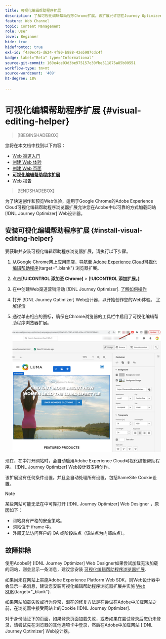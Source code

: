 ```yaml
---
title: 可视化编辑帮助程序扩展
description: 了解可视化编辑帮助程序Chrome扩展，该扩展允许您在Journey Optimizer中创作和预览网页
feature: Web Channel
topic: Content Management
role: User
level: Beginner
hide: true
hidefromtoc: true
exl-id: f4a0ec45-d624-4f80-b888-42e5987cdc4f
badge: label="Beta" type="Informational"
source-git-commit: 160e4ce03d3be975157c30fbe511875a85b00551
workflow-type: tm+mt
source-wordcount: '409'
ht-degree: 18%

---
```


# 可视化编辑帮助程序扩展 {#visual-editing-helper}

>[!BEGINSHADEBOX]

您将在本文档中找到以下内容：

* [Web 渠道入门](get-started-web.md)
* [创建 Web 体验](create-web.md)
* [创建 Web 页面](author-web.md)
* **[可视化编辑帮助程序扩展](visual-editing-helper.md)**
* [Web 报告](web-report.md)

>[!ENDSHADEBOX]

为了快速创作和预览Web体验，适用于Google Chrome的Adobe Experience Cloud可视化编辑帮助程序浏览器扩展允许您在Adobe中以可靠的方式加载网站 [!DNL Journey Optimizer] Web设计器。

## 安装可视化编辑帮助程序扩展 {#install-visual-editing-helper}

要获取并安装可视化编辑帮助程序浏览器扩展，请执行以下步骤。

1. 从Google Chrome网上应用商店，导航至 [Adobe Experience Cloud可视化编辑帮助程序](https://chrome.google.com/webstore/detail/adobe-experience-cloud-vi/kgmjjkfjacffaebgpkpcllakjifppnca){target="_blank"} 浏览器扩展。

1. 点击&#x200B;**[!UICONTROL 添加至 Chrome]** > **[!UICONTROL 添加扩展。]**

1. 在中创建Web渠道营销活动 [!DNL Journey Optimizer]. [了解如何操作](author-web.md#create-web-campaign)

1. 打开 [!DNL Journey Optimizer] Web设计器，以开始创作您的Web体验。 [了解详情](author-web.md)

1. 通过单击相应的图标，确保在Chrome浏览器的工具栏中启用了可视化编辑帮助程序浏览器扩展。

   ![](assets/web-visual-editing-extension.png)

现在，在中打开网站时，会自动启用Adobe Experience Cloud可视化编辑帮助程序。 [!DNL Journey Optimizer] Web设计器支持创作。

该扩展没有任何条件设置，并且会自动处理所有设置，包括SameSite Cookie设置。

>[!NOTE]
>
>某些网站可能无法在中可靠打开 [!DNL Journey Optimizer] Web Designer ，原因如下：
>
> * 网站具有严格的安全策略。
> * 网站位于 iframe 中。
> * 外部无法访问客户的 QA 或阶段站点（该站点为内部站点）。


## 故障排除

使用Adobe时 [!DNL Journey Optimizer] Web Designer如果尝试加载无法加载的网站，则会显示一条消息，建议您安装 [可视化编辑帮助程序浏览器扩展](#install-visual-editing-helper).

如果尚未在网站上实施Adobe Experience Platform Web SDK，则Web设计器中会显示一条消息，建议您安装可视化编辑帮助程序浏览器扩展并实施 [Web SDK](https://experienceleague.adobe.com/docs/platform-learn/implement-web-sdk/overview.html?lang=zh-Hans){target="_blank"}.

如果网站加载失败或行为异常，潜在的修复方法是在尝试在Adobe中加载网站之前，在浏览器中接受网站上的Cookie [!DNL Journey Optimizer].

对于身份验证下的页面，如果登录页面加载失败，或者如果在尝试登录后您仍未登录，请尝试先在浏览器的其他选项卡中登录，然后在Adobe中加载网站 [!DNL Journey Optimizer] Web设计器。
